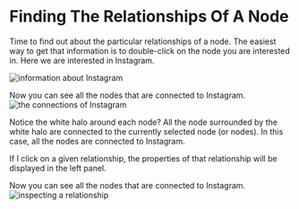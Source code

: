 # Finding The Relationships Of A Node

Time to find out about the particular relationships of a node. The easiest way to get that information is to double-click on the node you are interested in. Here we are interested in Instagram.

![information about Instagram](https://github.com/Linkurious/linkurious-enterprise-manual/blob/master/screenshots/4.png)

Now you can see all the nodes that are connected to Instagram.
![the connections of Instagram](https://github.com/Linkurious/linkurious-enterprise-manual/blob/master/screenshots/6.png)

Notice the white halo around each node? All the node surrounded by the white halo are connected to the currently selected node (or nodes). In this case, all the nodes are connected to Instagram.

If I click on a given relationship, the properties of that relationship will be displayed in the left panel.

Now you can see all the nodes that are connected to Instagram.
![inspecting a relationship](https://github.com/Linkurious/linkurious-enterprise-manual/blob/master/screenshots/7.png)